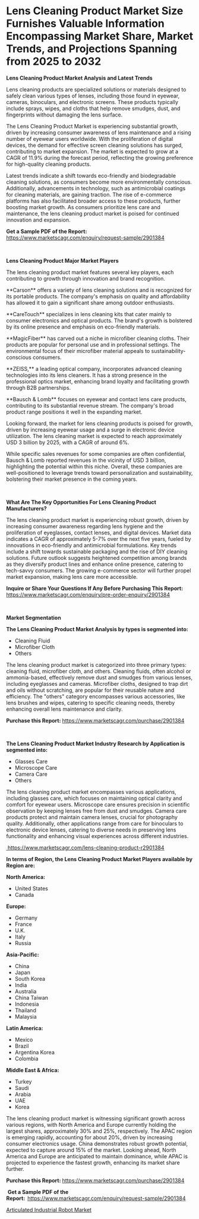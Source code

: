 <p><h1>Lens Cleaning Product Market Size Furnishes Valuable Information Encompassing Market Share, Market Trends, and Projections Spanning from 2025 to 2032</h1></p><p><strong>Lens Cleaning Product Market Analysis and Latest Trends</strong></p>
<p><p>Lens cleaning products are specialized solutions or materials designed to safely clean various types of lenses, including those found in eyewear, cameras, binoculars, and electronic screens. These products typically include sprays, wipes, and cloths that help remove smudges, dust, and fingerprints without damaging the lens surface.</p><p>The Lens Cleaning Product Market is experiencing substantial growth, driven by increasing consumer awareness of lens maintenance and a rising number of eyewear users worldwide. With the proliferation of digital devices, the demand for effective screen cleaning solutions has surged, contributing to market expansion. The market is expected to grow at a CAGR of 11.9% during the forecast period, reflecting the growing preference for high-quality cleaning products.</p><p>Latest trends indicate a shift towards eco-friendly and biodegradable cleaning solutions, as consumers become more environmentally conscious. Additionally, advancements in technology, such as antimicrobial coatings for cleaning materials, are gaining traction. The rise of e-commerce platforms has also facilitated broader access to these products, further boosting market growth. As consumers prioritize lens care and maintenance, the lens cleaning product market is poised for continued innovation and expansion.</p></p>
<p><strong>Get a Sample PDF of the Report:&nbsp;</strong> <a href="https://www.marketscagr.com/enquiry/request-sample/2901384?utm_campaign=3018&utm_medium=2&utm_source=Github&utm_content=ia&utm_term=16032025&utm_id=lens-cleaning-product">https://www.marketscagr.com/enquiry/request-sample/2901384</a></p>
<p>&nbsp;</p>
<p><strong>Lens Cleaning Product Major Market Players</strong></p>
<p><p>The lens cleaning product market features several key players, each contributing to growth through innovation and brand recognition. </p><p>**Carson** offers a variety of lens cleaning solutions and is recognized for its portable products. The company's emphasis on quality and affordability has allowed it to gain a significant share among outdoor enthusiasts.</p><p>**CareTouch** specializes in lens cleaning kits that cater mainly to consumer electronics and optical products. The brand's growth is bolstered by its online presence and emphasis on eco-friendly materials. </p><p>**MagicFiber** has carved out a niche in microfiber cleaning cloths. Their products are popular for personal use and in professional settings. The environmental focus of their microfiber material appeals to sustainability-conscious consumers.</p><p>**ZEISS,** a leading optical company, incorporates advanced cleaning technologies into its lens cleaners. It has a strong presence in the professional optics market, enhancing brand loyalty and facilitating growth through B2B partnerships.</p><p>**Bausch & Lomb** focuses on eyewear and contact lens care products, contributing to its substantial revenue stream. The company's broad product range positions it well in the expanding market.</p><p>Looking forward, the market for lens cleaning products is poised for growth, driven by increasing eyewear usage and a surge in electronic device utilization. The lens cleaning market is expected to reach approximately USD 3 billion by 2025, with a CAGR of around 6%.</p><p>While specific sales revenues for some companies are often confidential, Bausch & Lomb reported revenues in the vicinity of USD 3 billion, highlighting the potential within this niche. Overall, these companies are well-positioned to leverage trends toward personalization and sustainability, bolstering their market presence in the coming years.</p></p>
<p>&nbsp;</p>
<p><strong>What Are The Key Opportunities For Lens Cleaning Product Manufacturers?</strong></p>
<p><p>The lens cleaning product market is experiencing robust growth, driven by increasing consumer awareness regarding lens hygiene and the proliferation of eyeglasses, contact lenses, and digital devices. Market data indicates a CAGR of approximately 5-7% over the next five years, fueled by innovations in eco-friendly and antimicrobial formulations. Key trends include a shift towards sustainable packaging and the rise of DIY cleaning solutions. Future outlook suggests heightened competition among brands as they diversify product lines and enhance online presence, catering to tech-savvy consumers. The growing e-commerce sector will further propel market expansion, making lens care more accessible.</p></p>
<p><strong>Inquire or Share Your Questions If Any Before Purchasing This Report:</strong> <a href="https://www.marketscagr.com/enquiry/pre-order-enquiry/2901384?utm_campaign=3018&utm_medium=2&utm_source=Github&utm_content=ia&utm_term=16032025&utm_id=lens-cleaning-product">https://www.marketscagr.com/enquiry/pre-order-enquiry/2901384</a></p>
<p>&nbsp;</p>
<p><strong>Market Segmentation</strong></p>
<p><strong>The Lens Cleaning Product Market Analysis by types is segmented into:</strong></p>
<p><ul><li>Cleaning Fluid</li><li>Microfiber Cloth</li><li>Others</li></ul></p>
<p><p>The lens cleaning product market is categorized into three primary types: cleaning fluid, microfiber cloth, and others. Cleaning fluids, often alcohol or ammonia-based, effectively remove dust and smudges from various lenses, including eyeglasses and cameras. Microfiber cloths, designed to trap dirt and oils without scratching, are popular for their reusable nature and efficiency. The "others" category encompasses various accessories, like lens brushes and wipes, catering to specific cleaning needs, thereby enhancing overall lens maintenance and clarity.</p></p>
<p><strong>Purchase this Report:&nbsp;</strong><a href="https://www.marketscagr.com/purchase/2901384?utm_campaign=3018&utm_medium=2&utm_source=Github&utm_content=ia&utm_term=16032025&utm_id=lens-cleaning-product">https://www.marketscagr.com/purchase/2901384</a></p>
<p>&nbsp;</p>
<p><strong>The Lens Cleaning Product Market Industry Research by Application is segmented into:</strong></p>
<p><ul><li>Glasses Care</li><li>Microscope Care</li><li>Camera Care</li><li>Others</li></ul></p>
<p><p>The lens cleaning product market encompasses various applications, including glasses care, which focuses on maintaining optical clarity and comfort for eyewear users. Microscope care ensures precision in scientific observation by keeping lenses free from dust and smudges. Camera care products protect and maintain camera lenses, crucial for photography quality. Additionally, other applications range from care for binoculars to electronic device lenses, catering to diverse needs in preserving lens functionality and enhancing visual experiences across different industries.</p></p>
<p><a href="https://www.marketscagr.com/lens-cleaning-product-r2901384?utm_campaign=3018&utm_medium=2&utm_source=Github&utm_content=ia&utm_term=16032025&utm_id=lens-cleaning-product">&nbsp;https://www.marketscagr.com/lens-cleaning-product-r2901384</a></p>
<p><strong>In terms of Region, the Lens Cleaning Product Market Players available by Region are:</strong></p>
<p>
    <p> <strong> North America: </strong>
        <ul>
            <li>United States</li>
            <li>Canada</li>
        </ul>
        </p> 
    <p> <strong> Europe: </strong>
        <ul>
            <li>Germany</li>
            <li>France</li>
            <li>U.K.</li>
            <li>Italy</li>
            <li>Russia</li>
        </ul>
        </p> 
    <p> <strong> Asia-Pacific: </strong>
        <ul>
            <li>China</li>
            <li>Japan</li>
            <li>South Korea</li>
            <li>India</li>
            <li>Australia</li>
            <li>China Taiwan</li>
            <li>Indonesia</li>
            <li>Thailand</li>
            <li>Malaysia</li>
        </ul>
        </p> 
    <p> <strong> Latin America: </strong>
        <ul>
            <li>Mexico</li>
            <li>Brazil</li>
            <li>Argentina Korea</li>
            <li>Colombia</li>
        </ul>
        </p> 
    <p> <strong> Middle East & Africa: </strong>
        <ul>
            <li>Turkey</li>
            <li>Saudi</li>
            <li>Arabia</li>
            <li>UAE</li>
            <li>Korea</li>
        </ul>
    </p>
    </p>
<p><p>The lens cleaning product market is witnessing significant growth across various regions, with North America and Europe currently holding the largest shares, approximately 30% and 25%, respectively. The APAC region is emerging rapidly, accounting for about 20%, driven by increasing consumer electronics usage. China demonstrates robust growth potential, expected to capture around 15% of the market. Looking ahead, North America and Europe are anticipated to maintain dominance, while APAC is projected to experience the fastest growth, enhancing its market share further.</p></p>
<p><strong>Purchase this Report: </strong><a href="https://www.marketscagr.com/purchase/2901384?utm_campaign=3018&utm_medium=2&utm_source=Github&utm_content=ia&utm_term=16032025&utm_id=lens-cleaning-product">https://www.marketscagr.com/purchase/2901384</a></p>
<p>&nbsp;<strong>Get a Sample PDF of the Report:&nbsp;&nbsp;</strong><a href="https://www.marketscagr.com/enquiry/request-sample/2901384?utm_campaign=3018&utm_medium=2&utm_source=Github&utm_content=ia&utm_term=16032025&utm_id=lens-cleaning-product">https://www.marketscagr.com/enquiry/request-sample/2901384</a></p>
<p><strong></strong></p>
<p><p><a href="https://github.com/sefathlehki/Market-Research-Report-List-1/blob/main/articulated-industrial-robot-market.md?utm_campaign=3018&utm_medium=2&utm_source=Github&utm_content=ia&utm_term=16032025&utm_id=lens-cleaning-product">Articulated Industrial Robot Market</a></p></p>